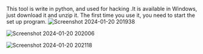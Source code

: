 This tool is write in python, and used for hacking .It is available in Windows, just download it and unzip it. The first time you use it, you need to start the set up program.
![Screenshot 2024-01-20 201938](https://github.com/meta-hyphen123/Shiter-Attack-Tools/assets/136706431/a94f68b3-0886-41a0-8004-787fd28a2768)

![Screenshot 2024-01-20 202006](https://github.com/meta-hyphen123/Shiter-Attack-Tools/assets/136706431/3c55f6b5-1ff1-40ab-95d3-1c90bb16cc1b)

![Screenshot 2024-01-20 202118](https://github.com/meta-hyphen123/Shiter-Attack-Tools/assets/136706431/2074caaa-00c5-4bdd-bfcd-549e45311b55)


